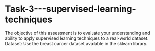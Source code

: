 # Task-3---supervised-learning-techniques
The objective of this assessment is to evaluate your understanding and ability to apply supervised learning techniques to a real-world dataset. Dataset: Use the breast cancer dataset available in the sklearn library.
